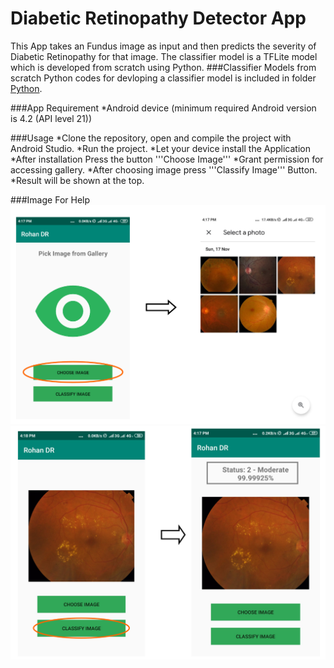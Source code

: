 # Diabetic Retinopathy Detector App
This App takes an Fundus image as input and then predicts the severity of Diabetic Retinopathy for that image.
The classifier model is a TFLite model which is developed from scratch using Python.
###Classifier Models from scratch
Python codes for devloping a classifier model is included in folder [Python](https://github.com/ArafatRohan93/Diabetic_Retinopathy/blob/master/Python/).

###App Requirement
*Android device (minimum required Android version is 4.2 (API level 21))

###Usage
*Clone the repository, open and compile the project with Android Studio.
*Run the project.
*Let your device install the Application
*After installation Press the button '''Choose Image'''
*Grant permission for accessing gallery.
*After choosing image press '''Classify Image''' Button.
*Result will be shown at the top.

###Image For Help
![](https://github.com/ArafatRohan93/Diabetic_Retinopathy/blob/master/1.png)
![](https://github.com/ArafatRohan93/Diabetic_Retinopathy/blob/master/2.png)
